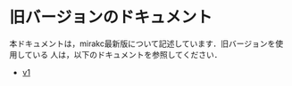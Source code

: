 # 旧バージョンのドキュメント

本ドキュメントは，mirakc最新版について記述しています．旧バージョンを使用している
人は，以下のドキュメントを参照してください．

* [v1](https://mirakc.github.io/dekiru-mirakc/v1/)
